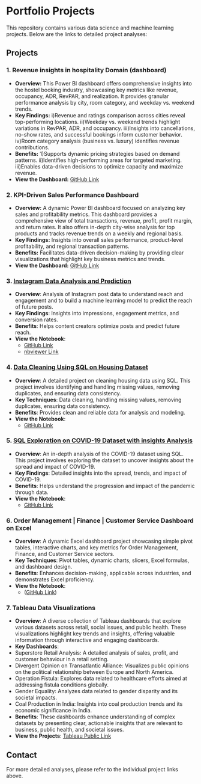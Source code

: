 # Portfolio Projects

This repository contains various data science and machine learning projects. Below are the links to detailed project analyses:

## Projects

### 1. Revenue insights in hospitality Domain (dashboard)
- **Overview:** This Power BI dashboard offers comprehensive insights into the hostel booking industry, showcasing key metrics like revenue, occupancy, ADR, RevPAR, and realization. It provides granular performance analysis by city, room category, and weekday vs. weekend trends.
- **Key Findings:** i)Revenue and ratings comparison across cities reveal top-performing locations. ii)Weekday vs. weekend trends highlight variations in RevPAR, ADR, and occupancy. iii)Insights into cancellations, no-show rates, and successful bookings inform customer behavior. iv)Room category analysis (business vs. luxury) identifies revenue contributions.
- **Benefits:** 1)Supports dynamic pricing strategies based on demand patterns. ii)Identifies high-performing areas for targeted marketing. iii)Enables data-driven decisions to optimize capacity and maximize revenue.
- **View the Dashboard:**
[GitHub Link]((https://github.com/Pritirthe/PortfolioProjects/blob/main/Revenue%20Insights%20in%20Hospitality%20Domain.pbix))

### 2. KPI-Driven Sales Performance Dashboard
- **Overview:** A dynamic Power BI dashboard focused on analyzing key sales and profitability metrics. This dashboard provides a comprehensive view of total transactions, revenue, profit, profit margin, and return rates. It also offers in-depth city-wise analysis for top products and tracks revenue trends on a weekly and regional basis.
- **Key Findings:** Insights into overall sales performance, product-level profitability, and regional transaction patterns.
- **Benefits:** Facilitates data-driven decision-making by providing clear visualizations that highlight key business metrics and trends.
- **View the Dashboard:**
[GitHub Link](https://github.com/Pritirthe/PortfolioProjects/blob/main/KPI-Driven%20Sales%20Performance%20Dashboard.pbit)

### 3. [Instagram Data Analysis and Prediction](Instagram_Analysis.md)
- **Overview**: Analysis of Instagram post data to understand reach and engagement and to build a machine learning model to predict the reach of future posts.
- **Key Findings**: Insights into impressions, engagement metrics, and conversion rates.
- **Benefits**: Helps content creators optimize posts and predict future reach.
- **View the Notebook**:
  - [GitHub Link](https://github.com/Pritirthe/PortfolioProjects/blob/main/Exploratory%20Data%20Analysis%20using%20Python.ipynb)
  - [nbviewer Link](https://nbviewer.org/github/Pritirthe/PortfolioProjects/blob/main/Exploratory%20Data%20Analysis%20using%20Python.ipynb)

### 4. [Data Cleaning Using SQL on Housing Dataset](Data_Cleaning_using_SQL.md)
- **Overview**: A detailed project on cleaning housing data using SQL. This project involves identifying and handling missing values, removing duplicates, and ensuring data consistency.
- **Key Techniques**: Data cleaning, handling missing values, removing duplicates, ensuring data consistency.
- **Benefits**: Provides clean and reliable data for analysis and modeling.
- **View the Notebook**:
  - [GitHub Link](https://github.com/Pritirthe/PortfolioProjects/blob/main/DataCleaningUsingSQL.sql)

### 5. [SQL Exploration on COVID-19 Dataset with insights Analysis](COVID19_SQL_Exploration.md)
- **Overview**: An in-depth analysis of the COVID-19 dataset using SQL. This project involves exploring the dataset to uncover insights about the spread and impact of COVID-19.
- **Key Findings**: Detailed insights into the spread, trends, and impact of COVID-19.
- **Benefits**: Helps understand the progression and impact of the pandemic through data.
- **View the Notebook**:
  - [GitHub Link](https://github.com/Pritirthe/PortfolioProjects/blob/main/SQLCovidData.sql)

### 6. Order Management  | Finance | Customer Service Dashboard on Excel
- **Overview**: A dynamic Excel dashboard project showcasing simple pivot tables, interactive charts, and key metrics for Order Management, Finance, and Customer Service sectors.
- **Key Techniques**: Pivot tables, dynamic charts, slicers, Excel formulas, and dashboard design.
- **Benefits**: Enhances decision-making, applicable across industries, and demonstrates Excel proficiency.
- **View the Notebook**:
  - ([GitHub Link](https://github.com/Pritirthe/PortfolioProjects/blob/main/Order-Finance-Customer%20Service%20PIvot%20and%20Dashboard.xlsx))

### 7. Tableau Data Visualizations
- **Overview**: A diverse collection of Tableau dashboards that explore various datasets across retail, social issues, and public health. These visualizations highlight key trends and insights, offering valuable information through interactive and engaging dashboards.
- **Key Dashboards**:
- Superstore Retail Analysis: A detailed analysis of sales, profit, and customer behaviour in a retail setting.
- Divergent Opinion on Transatlantic Alliance: Visualizes public opinions on the political relationship between Europe and North America.
- Operation Fistula: Explores data related to healthcare efforts aimed at addressing fistula conditions globally.
- Gender Equality: Analyzes data related to gender disparity and its societal impacts.
- Coal Production in India: Insights into coal production trends and its economic significance in India.
- **Benefits**: These dashboards enhance understanding of complex datasets by presenting clear, actionable insights that are relevant to business, public health, and societal issues.
- **View the Projects**:
[Tableau Public Link](https://public.tableau.com/app/profile/priti8667/vizzes)



## Contact

For more detailed analyses, please refer to the individual project links above. 

